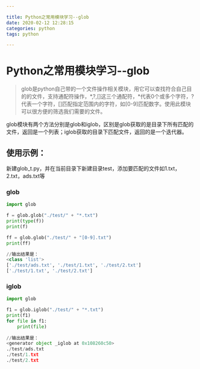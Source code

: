 ```yaml
---

title: Python之常用模块学习--glob
date: 2020-02-12 12:28:15
categories: python
tags: python

---
```


# Python之常用模块学习--glob



> glob是python自己带的一个文件操作相关模块，用它可以查找符合自己目的的文件，支持通配符操作，*,?,[]这三个通配符，*代表0个或多个字符，?代表一个字符，[]匹配指定范围内的字符，如[0-9]匹配数字。使用此模块可以很方便的筛选我们需要的文件。

<!--more-->

glob模块有两个方法分别是glob和iglob，区别是glob获取的是目录下所有匹配的文件，返回是一个列表；iglob获取的目录下匹配文件，返回的是一个迭代器。

## 使用示例：

新建glob_t.py，并在当前目录下新建目录test，添加要匹配的文件如1.txt，2.txt，ads.txt等

### glob

```python
import glob

f = glob.glob("./test/" + "*.txt")
print(type(f))
print(f)

ff = glob.glob("./test/" + "[0-9].txt")
print(ff)

//输出结果是：
<class 'list'>
['./test/ads.txt', './test/1.txt', './test/2.txt']
['./test/1.txt', './test/2.txt']
```



### iglob

```python
import glob

f1 = glob.iglob("./test/" + "*.txt")
print(f1)
for file in f1:
    print(file)
    
//输出结果是：
<generator object _iglob at 0x108260c50>
./test/ads.txt
./test/1.txt
./test/2.txt
```

